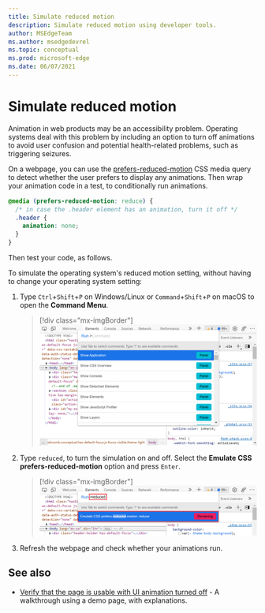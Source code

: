 ```yaml
---
title: Simulate reduced motion
description: Simulate reduced motion using developer tools.
author: MSEdgeTeam
ms.author: msedgedevrel
ms.topic: conceptual
ms.prod: microsoft-edge
ms.date: 06/07/2021
---
```

# Simulate reduced motion

Animation in web products may be an accessibility problem.  Operating systems deal with this problem by including an option to turn off animations to avoid user confusion and potential health-related problems, such as triggering seizures.

On a webpage, you can use the [prefers-reduced-motion](https://developer.mozilla.org/docs/Web/CSS/@media/prefers-reduced-motion) CSS media query to detect whether the user prefers to display any animations.  Then wrap your animation code in a test, to conditionally run animations.

```css
@media (prefers-reduced-motion: reduce) {
  /* in case the .header element has an animation, turn it off */
  .header {
    animation: none;
  }
}
```

Then test your code, as follows.

To simulate the operating system's reduced motion setting, without having to change your operating system setting:

1. Type `Ctrl`+`Shift`+`P` on Windows/Linux or `Command`+`Shift`+`P` on macOS to open the **Command Menu**.
    
    > [!div class="mx-imgBorder"]
    > ![Opening the command menu.](../media/reduced-motion-open-command-menu.png)

1. Type `reduced`, to turn the simulation on and off.  Select the **Emulate CSS prefers-reduced-motion** option and press `Enter`.

    > [!div class="mx-imgBorder"]
    > ![The Emulate CSS prefers-reduced-motion option in the Command menu.](../media/reduced-motion-command-menu-entry.png)

1. Refresh the webpage and check whether your animations run.


<!-- ====================================================================== -->
## See also

*  [Verify that the page is usable with UI animation turned off](test-reduced-ui-motion.md) - A walkthrough using a demo page, with explanations.
